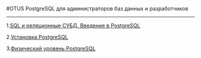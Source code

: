 #OTUS PostgreSQL для администраторов баз данных и разработчиков
___
1.[SQL и реляционные СУБД. Введение в PostgreSQL](https://github.com/flash-cool/otus/blob/main/SQL_and_relational_databases/Homework.md "SQL и реляционные СУБД. Введение в PostgreSQL")

2.[Установка PostgreSQL](https://github.com/flash-cool/otus/blob/main/Install_PG_docker/Homework.md "Установка PostgreSQL")

3.[Физический уровень PostgreSQL](https://github.com/flash-cool/otus/blob/main/The_physical_layer_of_PostgreSQL/Homework.md "Физический уровень PostgreSQL")
